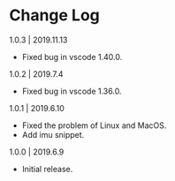 # Change Log

1.0.3 | 2019.11.13
- Fixed bug in vscode 1.40.0.

1.0.2 | 2019.7.4
- Fixed bug in vscode 1.36.0.

1.0.1 | 2019.6.10
- Fixed the problem of Linux and MacOS.
- Add imu snippet.

1.0.0 | 2019.6.9
- Initial release.
